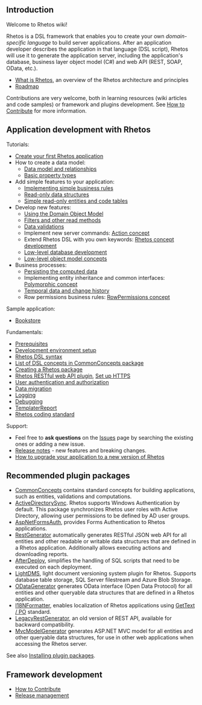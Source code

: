 ## Introduction

Welcome to Rhetos wiki!

Rhetos is a DSL framework that enables you to create your own *domain-specific language* to build server applications.
After an application developer describes the application in that language (DSL script), Rhetos will
use it to generate the application server, including the application's database,
business layer object model (C#) and web API (REST, SOAP, OData, etc.).

* [What is Rhetos](What-is-Rhetos), an overview of the Rhetos architecture and principles
* [Roadmap](Rhetos-platform-roadmap)

Contributions are very welcome, both in learning resources (wiki articles and code samples) or framework and plugins development. See [How to Contribute](How-to-Contribute) for more information.

## Application development with Rhetos

Tutorials:

* [Create your first Rhetos application](Create-your-first-Rhetos-application)
* How to create a data model:
  * [Data model and relationships](Data-model-and-relationships)
  * [Basic property types](Data-structure-properties)
* Add simple features to your application:
  * [Implementing simple business rules](Implementing-simple-business-rules)
  * [Read-only data structures](Read-only-data-structures)
  * [Simple read-only entities and code tables](simple-read-only-entities-and-codetables)
* Develop new features:
  * [Using the Domain Object Model](Using-the-Domain-Object-Model)
  * [Filters and other read methods](Filters-and-other-read-methods)
  * [Data validations](Data-validations)
  * Implement new server commands: [Action concept](Action-concept)
  * Extend Rhetos DSL with you own keywords: [Rhetos concept development](Rhetos-concept-development)
  * [Low-level database development](Database-objects)
  * [Low-level object model concepts](Low-level-object-model-concepts)
* Business processes:
  * [Persisting the computed data](Persisting-the-computed-data)
  * Implementing entity inheritance and common interfaces: [Polymorphic concept](Polymorphic-concept)
  * [Temporal data and change history](Temporal-data-and-change-history)
  * Row permissions business rules: [RowPermissions concept](RowPermissions-concept)

Sample application:

* [Bookstore](https://github.com/Rhetos/Bookstore)

Fundamentals:

* [Prerequisites](Prerequisites)
* [Development environment setup](Development-Environment-Setup)
* [Rhetos DSL syntax](Rhetos-DSL-syntax)
* [List of DSL concepts in CommonConcepts package](List-of-DSL-concepts-in-CommonConcepts)
* [Creating a Rhetos package](Creating-a-Rhetos-package)
* [Rhetos RESTful web API plugin](https://github.com/Rhetos/RestGenerator/blob/master/Readme.md), [Set up HTTPS](Setting-up-Rhetos-for-HTTPS)
* [User authentication and authorization](User-authentication-and-authorization)
* [Data migration](Data-migration)
* [Logging](Logging)
* [Debugging](Debugging)
* [TemplaterReport](TemplaterReport)
* [Rhetos coding standard](Rhetos-coding-standard)

Support:

* Feel free to **ask questions** on the [Issues](https://github.com/Rhetos/Rhetos/issues) page by searching the existing ones or adding a new issue.
* [Release notes](https://github.com/Rhetos/Rhetos/blob/master/ChangeLog.md) -
  new features and breaking changes.
* [How to upgrade your application to a new version of Rhetos](Upgrade-Rhetos-version)

## Recommended plugin packages

* [CommonConcepts](https://github.com/Rhetos/Rhetos/tree/master/CommonConcepts) contains standard concepts for building applications, such as entities, validations and computations.
* [ActiveDirectorySync](https://github.com/Rhetos/ActiveDirectorySync). Rhetos supports Windows Authentication by default. This package synchronizes Rhetos user roles with Active Directory, allowing user permissions to be defined by AD user groups.
* [AspNetFormsAuth](https://github.com/Rhetos/AspNetFormsAuth), provides Forms Authentication to Rhetos applications.
* [RestGenerator](https://github.com/Rhetos/RestGenerator) automatically generates RESTful JSON web API for all entities and other readable or writable data structures that are defined in a Rhetos application. Additionally allows executing actions and downloading reports.
* [AfterDeploy](https://github.com/Rhetos/AfterDeploy), simplifies the handling of SQL scripts that need to be executed on each deployment.
* [LightDMS](https://github.com/Rhetos/LightDMS),  light document versioning system plugin for Rhetos. Supports database table storage, SQL Server filestream and Azure Blob Storage.
* [ODataGenerator](https://github.com/Rhetos/ODataGenerator) generates OData interface (Open Data Protocol) for all entities and other queryable data structures that are defined in a Rhetos application.
* [I18NFormatter](https://github.com/Rhetos/I18NFormatter), enables localization of Rhetos applications using [GetText / PO](http://en.wikipedia.org/wiki/Gettext) standard.
* [LegacyRestGenerator](https://github.com/Rhetos/LegacyRestGenerator), an old version of REST API, available for backward compatibility.
* [MvcModelGenerator](https://github.com/Rhetos/MvcModelGenerator) generates ASP.NET MVC model for all entities and other queryable data structures, for use in other web applications when accessing the Rhetos server.

See also [Installing plugin packages](Installing-plugin-packages).

## Framework development

* [How to Contribute](How-to-Contribute)
* [Release management](Release-management)
